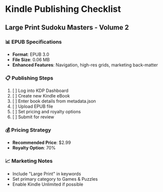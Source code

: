 # Kindle Publishing Checklist
## Large Print Sudoku Masters - Volume 2

### 📊 **EPUB Specifications**
- **Format**: EPUB 3.0
- **File Size**: 0.06 MB
- **Enhanced Features**: Navigation, high-res grids, marketing back-matter

### 📋 **Publishing Steps**
1. [ ] Log into KDP Dashboard
2. [ ] Create new Kindle eBook
3. [ ] Enter book details from metadata.json
4. [ ] Upload EPUB file
5. [ ] Set pricing and royalty options
6. [ ] Submit for review

### 💰 **Pricing Strategy**
- **Recommended Price**: $2.99
- **Royalty Option**: 70%

### 📈 **Marketing Notes**
- Include "Large Print" in keywords
- Set primary category to Games & Puzzles
- Enable Kindle Unlimited if possible
